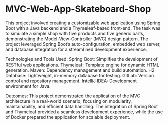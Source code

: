 # MVC-Web-App-Skateboard-Shop
This project involved creating a customizable web application using Spring Boot with a Java backend and a Thymeleaf-based front-end. The task was to simulate a simple shop with five products and five generic parts, demonstrating the Model-View-Controller (MVC) design pattern. The project leveraged Spring Boot’s auto-configuration, embedded web server, and database integration for a streamlined development experience.

Technologies and Tools Used:
Spring Boot: Simplifies the development of RESTful web applications.
Thymeleaf: Template engine for dynamic HTML generation.
Maven: Dependency management and build automation.
H2 Database: Lightweight, in-memory database for testing.
GitLab: Version control and repository management.
IntelliJ IDEA: Development environment for Java.

Outcomes:
This project demonstrated the application of the MVC architecture in a real-world scenario, focusing on modularity, maintainability, and efficient data handling. The integration of Spring Boot and Thymeleaf provided a seamless development experience, while the use of Docker prepared the application for scalable deployment.
